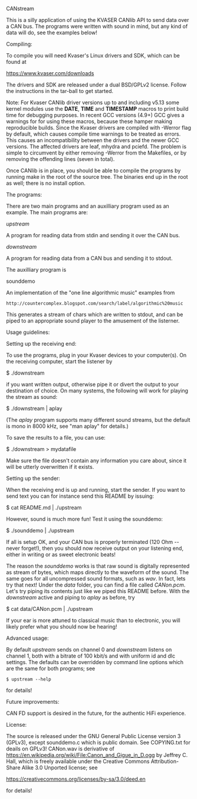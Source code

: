 CANstream

This is a silly application of using the KVASER CANlib API to send data over
a CAN bus.  The programs were written with sound in mind, but any kind of
data will do, see the examples below!

Compiling:

To compile you will need Kvaser's Linux drivers and SDK, which can be found at

  https://www.kvaser.com/downloads

The drivers and SDK are released under a dual BSD/GPLv2 license. Follow the
instructions in the tar-ball to get started.

Note: For Kvaser CANlib driver versions up to and including v5.13 some kernel
modules use the __DATE__, __TIME__ and __TIMESTAMP__ macros to print build time
for debugging purposes.  In recent GCC versions (4.9+) GCC gives a warnings for
for using these macros, because these hamper making reproducible builds.  Since
the Kvaser drivers are compiled with -Werror flag by default, which causes
compile time warnings to be treated as errors.  This causes an incompatibility
between the drivers and the newer GCC versions.  The affected drivers are leaf,
mhydra and pciefd.  The problem is simple to circumvent by either removing
-Werror from the Makefiles, or by removing the offending lines (seven in
total).

Once CANlib is in place, you should be able to compile the programs by running
make in the root of the source tree.  The binaries end up in the root as well;
there is no install option.


The programs:

There are two main programs and an auxilliary program used as an example.  The
main programs are:

_upstream_

A program for reading data from stdin and sending it over the CAN bus.

_downstream_

A program for reading data from a CAN bus and sending it to stdout.

The auxilliary program is

sounddemo

An implementation of the "one line algorithmic music" examples from

    http://countercomplex.blogspot.com/search/label/algorithmic%20music

This generates a stream of chars which are written to stdout, and can be piped
to an appropriate sound player to the amusement of the listerner.


Usage guidelines:

Setting up the receiving end:

To use the programs, plug in your Kvaser devices to your computer(s). On the
receiving computer, start the listener by

  $ ./downstream

if you want written output, otherwise pipe it or divert the output to your
destination of choice.  On many systems, the following will work for playing
the stream as sound:

  $ ./downstream | aplay

(The _aplay_ program supports many different sound streams, but the default is
mono in 8000 kHz, see "man aplay" for details.)

To save the results to a file, you can use:

  $ ./downstream > mydatafile

Make sure the file doesn't contain any information you care about, since it
will be utterly overwritten if it exists.


Setting up the sender:

When the receiving end is up and running, start the sender.  If you want to
send text you can for instance send this README by issuing:

  $ cat README.md | ./upstream

However, sound is much more fun!  Test it using the sounddemo:

  $ ./sounddemo | ./upstream

If all is setup OK, and your CAN bus is properly terminated (120 Ohm -- never
forget!), then you should now receive output on your listening end, either in
writing or as sweet electronic beats!

The reason the _sounddemo_ works is that raw sound is digitally represented as
stream of bytes, which maps directly to the waveform of the sound.  The same
goes for all uncompressed sound formats, such as _wav_. In fact, lets try that
next!  Under the _data_ folder, you can find a file called _CANon.pcm_.  Let's
try piping its contents just like we piped this README before.  With the
_downstream_ active and piping to _aplay_ as before, try

  $ cat data/CANon.pcm | ./upstream

If your ear is more attuned to classical music than to electronic, you will
likely prefer what you should now be hearing!


Advanced usage:

By default _upstream_ sends on channel 0 and _downstream_ listens on channel 1,
both with a bitrate of 100 kbit/s and with uniform id and dlc settings.  The
defaults can be overridden by command line options which are the same for both
programs; see

    $ upstream --help

for details!


Future improvements:

CAN FD support is desired in the future, for the authentic HiFi experience.


License:

The source is released under the GNU General Public License version 3 (GPLv3),
except sounddemo.c which is public domain. See COPYING.txt for deails on GPLv3!
CANon.wav is derivative of
  https://en.wikipedia.org/wiki/File:Canon_and_Gigue_in_D.ogg
by Jeffrey C. Hall, which is freely available under the Creative Commons
Attribution-Share Alike 3.0 Unported license; see

  https://creativecommons.org/licenses/by-sa/3.0/deed.en

for details!
